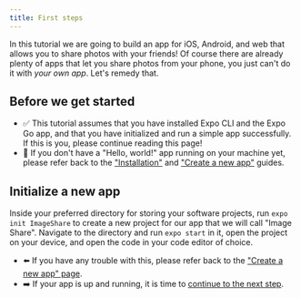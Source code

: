 ```yaml
---
title: First steps
---
```


In this tutorial we are going to build an app for iOS, Android, and web that allows you to share photos with your friends! Of course there are already plenty of apps that let you share photos from your phone, you just can't do it with _your own app_. Let's remedy that.

## Before we get started

- ✅ This tutorial assumes that you have installed Expo CLI and the Expo Go app, and that you have initialized and run a simple app successfully. If this is you, please continue reading this page!
- 🛑 If you don't have a "Hello, world!" app running on your machine yet, please refer back to the ["Installation"](../get-started/installation.md) and ["Create a new app"](../get-started/create-a-new-app.md) guides.

## Initialize a new app

Inside your preferred directory for storing your software projects, run `expo init ImageShare` to create a new project for our app that we will call "Image Share". Navigate to the directory and run `expo start` in it, open the project on your device, and open the code in your code editor of choice.

- ⬅️ If you have any trouble with this, please refer back to the ["Create a new app" page](../get-started/create-a-new-app.md).
- ➡️ If your app is up and running, it is time to [continue to the next step](../tutorial/text.md).
